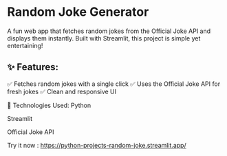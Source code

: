 <!-- run karne ka tareeka or command -->
<!-- python main.py -->
<!-- uz run main.py -->

# Random Joke Generator
A fun web app that fetches random jokes from the Official Joke API and displays them instantly. Built with Streamlit, this project is simple yet entertaining!

## ✨ Features:
✅ Fetches random jokes with a single click
✅ Uses the Official Joke API for fresh jokes
✅ Clean and responsive UI

🚀 Technologies Used:
Python

Streamlit

Official Joke API

Try it now : https://python-projects-random-joke.streamlit.app/